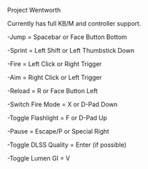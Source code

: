 Project Wentworth

Currently has full KB/M and controller support.

-Jump = Spacebar or Face Button Bottom

-Sprint = Left Shift or Left Thumbstick Down

-Fire = Left Click or Right Trigger

-Aim = Right Click or Left Trigger

-Reload = R or Face Button Left

-Switch Fire Mode = X or D-Pad Down

-Toggle Flashlight = F or D-Pad Up

-Pause = Escape/P or Special Right

-Toggle DLSS Quality = Enter (if possible)

-Toggle Lumen GI = V
